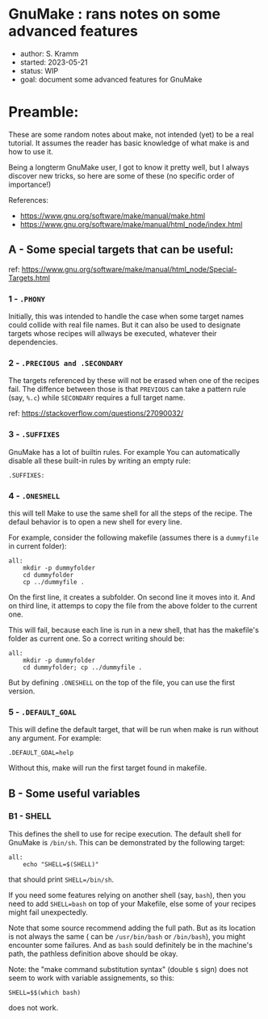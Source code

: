 # GnuMake : rans notes on some advanced features

* author: S. Kramm
* started: 2023-05-21
* status: WIP
* goal: document some advanced features for GnuMake

# Preamble:
These are some random notes about make, not intended (yet) to be a real tutorial.
It assumes the reader has basic knowledge of what make is and how to use it.

Being a longterm GnuMake user, I got to know it pretty well, but I always discover new tricks, so here are some of these (no specific order of importance!)

References:
* https://www.gnu.org/software/make/manual/make.html
* https://www.gnu.org/software/make/manual/html_node/index.html

## A - Some special targets that can be useful:

ref: https://www.gnu.org/software/make/manual/html_node/Special-Targets.html

### 1 - `.PHONY`
Initially, this was intended to handle the case when some target names could collide with real file names.
But it can also be used to designate targets whose recipes will allways be executed, whatever their dependencies.

### 2 - `.PRECIOUS and .SECONDARY`
The targets referenced by these will not be erased when one of the recipes fail.
The diffence between those is that `PREVIOUS` can take a pattern rule (say, `%.c`) while `SECONDARY` requires a full target name.

ref: https://stackoverflow.com/questions/27090032/

### 3 - `.SUFFIXES`

GnuMake has a lot of builtin rules.
For example
You can automatically disable all these built-in rules by writing an empty rule:
```
.SUFFIXES:
```

### 4 - `.ONESHELL`
this will tell Make to use the same shell for all the steps of the recipe.
The defaul behavior is to open a new shell for every line.

For example, consider the following makefile (assumes there is a `dummyfile` in current folder):

```
all:
	mkdir -p dummyfolder
	cd dummyfolder
	cp ../dummyfile .
```
On the first line, it creates a subfolder. On second line it moves into it. And on third line, it attemps to copy the file from the above folder to the current one.

This will fail, because each line is run in a new shell, that has the makefile's folder as current one.
So a correct writing should be:

```
all:
	mkdir -p dummyfolder
	cd dummyfolder; cp ../dummyfile .
```

But by defining `.ONESHELL` on the top of the file, you can use the first version.


### 5 - `.DEFAULT_GOAL`
This will define the default target, that will be run when make is run without any argument.
For example:

```
.DEFAULT_GOAL=help
```


Without this, make will run the first target found in makefile.

## B - Some useful variables

### B1 - SHELL

This defines the shell to use for recipe execution. The default shell for GnuMake is
`/bin/sh`. This can be demonstrated by the following target:
```
all:
    echo "SHELL=$(SHELL)"
```
that should print `SHELL=/bin/sh`.

If you need some features relying on another shell (say, `bash`), then you need to add
`SHELL=bash` on top of your Makefile, else some of your recipes might fail unexpectedly.

Note that some source recommend adding the full path. But as its location is not always the same ( can be `/usr/bin/bash` or `/bin/bash`), you might encounter some failures.
And as `bash` sould definitely be in the machine's path, the pathless definition above should be okay.

Note: the  "make command substitution syntax" (double `$` sign) does not seem to work with variable assignements, so this:
```
SHELL=$$(which bash)
```
does not work.




